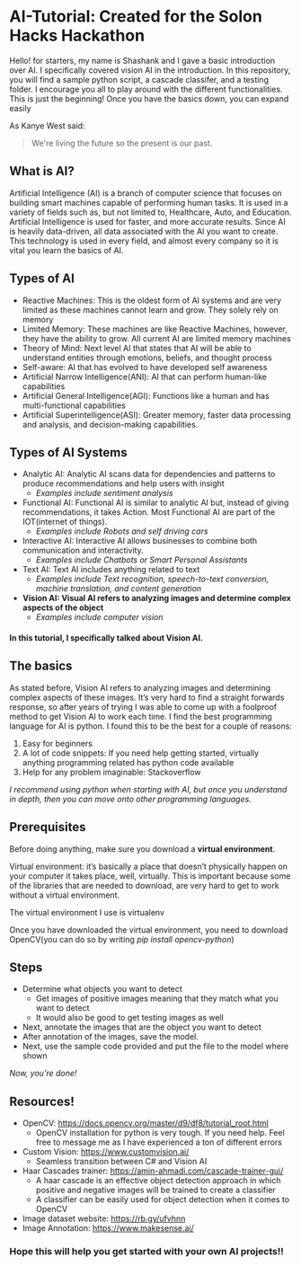 # AI-Tutorial: Created for the Solon Hacks Hackathon

Hello! for starters, my name is Shashank and I gave a basic introduction over AI. I specifically covered vision AI in the introduction. In this repository, you will find a sample python script, a cascade classifer, and a testing folder. I encourage you all to play around with the different functionalities. This is just the beginning! Once you have the basics down, you can expand easily

As Kanye West said:
> We're living the future so the present is our past.

## What is AI?

Artificial Intelligence (AI) is a branch of computer science that focuses on building smart machines capable of performing human tasks. It is used in a variety of fields such as, but not limited to, Healthcare, Auto, and Education. Artificial Intelligence is used for faster, and more accurate results. Since AI is heavily data-driven, all data associated with the AI you want to create. This technology is used in every field, and almost every company so it is vital you learn the basics of AI.

## Types of AI

* Reactive Machines: This is the oldest form of AI systems and are very limited as these  machines cannot learn and grow. They solely rely on memory
* Limited Memory: These machines are like Reactive Machines, however, they have the ability to grow. All current AI are limited memory machines
* Theory of Mind: Next level AI that states that AI will be able to understand entities through emotions, beliefs, and thought process
* Self-aware: AI that has evolved to have developed self awareness
* Artificial Narrow Intelligence(ANI): AI that can perform human-like capabilities
* Artificial General Intelligence(AGI): Functions like a human and has multi-functional capabilities
* Artificial Superintelligence(ASI): Greater memory, faster data processing and analysis, and decision-making capabilities.

## Types of AI Systems

* Analytic AI: Analytic AI scans data for dependencies and patterns to produce recommendations and help users with insight
  - *Examples include sentiment analysis*
* Functional AI: Functional AI is similar to analytic AI but, instead of giving recommendations, it takes Action. Most Functional AI are part of the IOT(internet of things).
  - *Examples include Robots and self driving cars*
* Interactive AI: Interactive AI allows businesses to combine both communication and interactivity.
  - *Examples include Chatbots or Smart Personal Assistants*
* Text AI: Text AI includes anything related to text
  - *Examples include Text recognition, speech-to-text conversion, machine translation, and content generation*
* **Vision AI: Visual AI refers to analyzing images and determine complex aspects of the object**
  -  *Examples include computer vision*

#### In this tutorial, I specifically talked about Vision AI.

## The basics
As stated before, Vision AI refers to analyzing images and determining complex aspects of these images. It’s very hard to find a straight forwards response, so after years of trying I was able to come up with a foolproof method to get Vision AI to work each time. I find the best programming language for AI is python. I found this to be the best for a couple of reasons:
1) Easy for beginners
2) A lot of code snippets: If you need help getting started, virtually anything programming related has python code available	
3) Help for any problem imaginable: Stackoverflow

*I recommend using python when starting with AI, but once you understand in depth, then you can move onto other programming languages.*

## Prerequisites

Before doing anything, make sure you download a **virtual environment**.

Virtual environment: it’s basically a place that doesn’t physically happen on your computer it takes place, well, virtually. This is important because some of the libraries that are needed to download, are very hard to get to work without a virtual environment. 

The virtual environment I use is virtualenv

Once you have downloaded the virtual environment, you need to download OpenCV(you can do so by writing *pip install opencv-python*)

## Steps
- Determine what objects you want to detect 
  - Get images of positive images meaning that they match what you want to detect
  - It would also be good to get testing images as well
- Next, annotate the images that are the object you want to detect
- After annotation of the images, save the model. 
- Next, use the sample code provided and put the file to the model where shown

*Now, you’re done!*

## Resources!
- OpenCV: https://docs.opencv.org/master/d9/df8/tutorial_root.html
  - OpenCV installation for python is very tough. If you need help. Feel free to message me as I have experienced a ton of different errors
- Custom Vision: https://www.customvision.ai/
  - Seamless transition between C# and Vision AI
- Haar Cascades trainer: https://amin-ahmadi.com/cascade-trainer-gui/
  - A haar cascade is an effective object detection approach in which positive and negative images will be trained to create a classifier
  - A classifier can be easily used for object detection when it comes to OpenCV
- Image dataset website: https://rb.gy/ufvhnn
- Image Annotation: https://www.makesense.ai/

### Hope this will help you get started with your own AI projects!!



